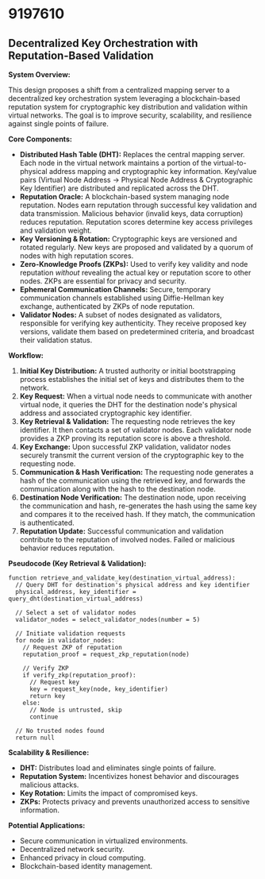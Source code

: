 # 9197610

## Decentralized Key Orchestration with Reputation-Based Validation

**System Overview:**

This design proposes a shift from a centralized mapping server to a decentralized key orchestration system leveraging a blockchain-based reputation system for cryptographic key distribution and validation within virtual networks. The goal is to improve security, scalability, and resilience against single points of failure.

**Core Components:**

*   **Distributed Hash Table (DHT):** Replaces the central mapping server. Each node in the virtual network maintains a portion of the virtual-to-physical address mapping and cryptographic key information.  Key/value pairs (Virtual Node Address -> Physical Node Address & Cryptographic Key Identifier) are distributed and replicated across the DHT.
*   **Reputation Oracle:**  A blockchain-based system managing node reputation. Nodes earn reputation through successful key validation and data transmission. Malicious behavior (invalid keys, data corruption) reduces reputation.  Reputation scores determine key access privileges and validation weight.
*   **Key Versioning & Rotation:** Cryptographic keys are versioned and rotated regularly. New keys are proposed and validated by a quorum of nodes with high reputation scores.
*   **Zero-Knowledge Proofs (ZKPs):**  Used to verify key validity and node reputation *without* revealing the actual key or reputation score to other nodes.  ZKPs are essential for privacy and security.
*   **Ephemeral Communication Channels:**  Secure, temporary communication channels established using Diffie-Hellman key exchange, authenticated by ZKPs of node reputation.
*   **Validator Nodes:** A subset of nodes designated as validators, responsible for verifying key authenticity. They receive proposed key versions, validate them based on predetermined criteria, and broadcast their validation status. 

**Workflow:**

1.  **Initial Key Distribution:**  A trusted authority or initial bootstrapping process establishes the initial set of keys and distributes them to the network.
2.  **Key Request:** When a virtual node needs to communicate with another virtual node, it queries the DHT for the destination node's physical address and associated cryptographic key identifier.
3.  **Key Retrieval & Validation:** The requesting node retrieves the key identifier.  It then contacts a set of validator nodes. Each validator node provides a ZKP proving its reputation score is above a threshold.  
4.  **Key Exchange:** Upon successful ZKP validation, validator nodes securely transmit the current version of the cryptographic key to the requesting node.
5.  **Communication & Hash Verification:** The requesting node generates a hash of the communication using the retrieved key, and forwards the communication along with the hash to the destination node.
6.  **Destination Node Verification:** The destination node, upon receiving the communication and hash, re-generates the hash using the same key and compares it to the received hash. If they match, the communication is authenticated.
7.  **Reputation Update:** Successful communication and validation contribute to the reputation of involved nodes. Failed or malicious behavior reduces reputation.

**Pseudocode (Key Retrieval & Validation):**

```
function retrieve_and_validate_key(destination_virtual_address):
  // Query DHT for destination's physical address and key identifier
  physical_address, key_identifier = query_dht(destination_virtual_address)

  // Select a set of validator nodes
  validator_nodes = select_validator_nodes(number = 5)

  // Initiate validation requests
  for node in validator_nodes:
    // Request ZKP of reputation
    reputation_proof = request_zkp_reputation(node)

    // Verify ZKP
    if verify_zkp(reputation_proof):
      // Request key
      key = request_key(node, key_identifier)
      return key
    else:
      // Node is untrusted, skip
      continue

  // No trusted nodes found
  return null
```

**Scalability & Resilience:**

*   **DHT:** Distributes load and eliminates single points of failure.
*   **Reputation System:** Incentivizes honest behavior and discourages malicious attacks.
*   **Key Rotation:** Limits the impact of compromised keys.
*   **ZKPs:** Protects privacy and prevents unauthorized access to sensitive information.

**Potential Applications:**

*   Secure communication in virtualized environments.
*   Decentralized network security.
*   Enhanced privacy in cloud computing.
*   Blockchain-based identity management.